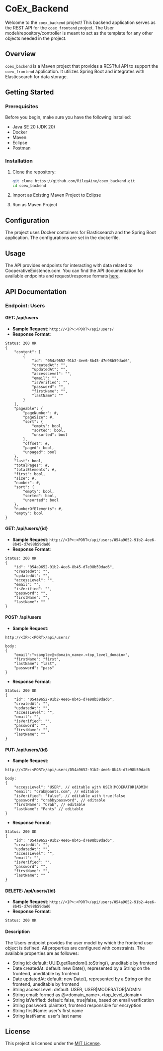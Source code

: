# CoEx_Backend

Welcome to the `coex_backend` project! This backend application serves as the REST API for the `coex_frontend` project.  The User model/repository/controller is meant to act as the template for any other objects needed in the project.

## Overview

`coex_backend` is a Maven project that provides a RESTful API to support the `coex_frontend` application. It utilizes Spring Boot and integrates with Elasticsearch for data storage.

## Getting Started

### Prerequisites

Before you begin, make sure you have the following installed:

- Java SE 20 (JDK 20)
- Docker
- Maven
- Eclipse
- Postman

### Installation

1. Clone the repository:

   ```bash
   git clone https://github.com/RileyAine/coex_backend.git
   cd coex_backend
   ```

2. Import as Existing Maven Project to Eclipse
3. Run as Maven Project

## Configuration

The project uses Docker containers for Elasticsearch and the Spring Boot application. The configurations are set in the dockerfile.

## Usage

The API provides endpoints for interacting with data related to CooperativeExistence.com. You can find the API documentation for available endpoints and request/response formats [here](#api-documentation).

## API Documentation

### Endpoint: Users

#### **GET**: /api/users
- **Sample Request**:
```http://<IP>:<PORT>/api/users/```
- **Response Format**:
```
Status: 200 OK
{
    "content": [
        {
            "id": "054a9652-91b2-4ee6-8b45-d7e98b59dad6",
            "createdAt": "",
            "updatedAt": "",
            "accessLevel": "",
            "email": "",
            "isVerified": "",
            "password": "",
            "firstName": "",
            "lastName": ""
        }
    ],
    "pageable": {
        "pageNumber": #,
        "pageSize": #,
        "sort": {
            "empty": bool,
            "sorted": bool,
            "unsorted": bool
        },
        "offset": #,
        "paged": bool,
        "unpaged": bool
    },
    "last": bool,
    "totalPages": #,
    "totalElements": #,
    "first": bool,
    "size": #,
    "number": #,
    "sort": {
        "empty": bool,
        "sorted": bool,
        "unsorted": bool
    },
    "numberOfElements": #,
    "empty": bool
}
```

#### **GET**: /api/users/{id}
- **Sample Request**:
```http://<IP>:<PORT>/api/users/054a9652-91b2-4ee6-8b45-d7e98b59dad6```
- **Response Format**:
```
Status: 200 OK
{
    "id": "054a9652-91b2-4ee6-8b45-d7e98b59dad6",
    "createdAt": "",
    "updatedAt": "",
    "accessLevel": "",
    "email": "",
    "isVerified": "",
    "password": "",
    "firstName": "",
    "lastName": ""
}
```
  
####  **POST**: /api/users
- **Sample Request**:
```
http://<IP>:<PORT>/api/users/

body:
{
    "email":"<sample>@<domain_name>.<top_level_domain>",
    "firstName": "first",
    "lastName": "last",
    "password": "pass"
}
```
- **Response Format**:
```
Status: 200 OK
{
    "id": "054a9652-91b2-4ee6-8b45-d7e98b59dad6",
    "createdAt": "",
    "updatedAt": "",
    "accessLevel": "",
    "email": "",
    "isVerified": "",
    "password": "",
    "firstName": "",
    "lastName": ""
}
```

####  **PUT**: /api/users/{id}
- **Sample Request**:
```
http://<IP>:<PORT>/api/users/054a9652-91b2-4ee6-8b45-d7e98b59dad6

body:
{
    "accessLevel": "USER", // editable with USER|MODERATOR|ADMIN
    "email": "crab@pants.com", // editable
    "isVerified": "false", // editable with true|false
    "password": "crabbypassword", // editable
    "firstName": "Crab", // editable
    "lastName": "Pants" // editable
}
```
- **Response Format**:
```
Status: 200 OK
{
    "id": "054a9652-91b2-4ee6-8b45-d7e98b59dad6",
    "createdAt": "",
    "updatedAt": "",
    "accessLevel": "",
    "email": "",
    "isVerified": "",
    "password": "",
    "firstName": "",
    "lastName": ""
}
```

#### **DELETE**: /api/users/{id}
- **Sample Request**:
```http://<IP>:<PORT>/api/users/054a9652-91b2-4ee6-8b45-d7e98b59dad6```
- **Response Format**:
```
Status: 200 OK
```

#### **Description**
The Users endpoint provides the user model by which the frontend user object is defined.  All properties are configured with constraints.  The available properties are as followes:
- String id: default: UUID.getRandom().toString(), uneditable by frontend
- Date createdAt: default: new Date(), represented by a String on the frontend, uneditable by frontend
- Date updatedAt: default: new Date(), represented by a String on the frontend, uneditable by frontend
- String accessLevel: default: USER, USER|MODERATOR|ADMIN
- String email: formed as <sample>@<domain_name>.<top_level_domain>
- String isVerified: default: false, true|false, based on email verification
- String password: plaintext, frontend responsible for encryption
- String firstName: user's first name
- String lastName: user's last name
  
## License

This project is licensed under the [MIT License](LICENSE).
